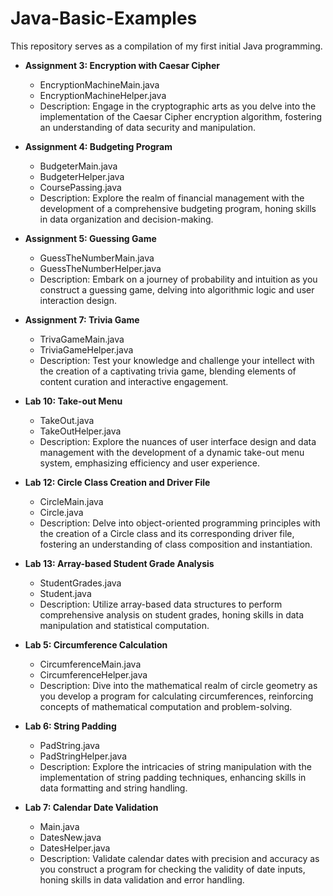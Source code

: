 # Java-Basic-Examples

This repository serves as a compilation of my first initial Java programming.

- **Assignment 3: Encryption with Caesar Cipher**
  - EncryptionMachineMain.java
  - EncryptionMachineHelper.java
  - Description: Engage in the cryptographic arts as you delve into the implementation of the Caesar Cipher encryption algorithm, fostering an understanding of data security and manipulation.

- **Assignment 4: Budgeting Program**
  - BudgeterMain.java
  - BudgeterHelper.java
  - CoursePassing.java
  - Description: Explore the realm of financial management with the development of a comprehensive budgeting program, honing skills in data organization and decision-making.

- **Assignment 5: Guessing Game**
  - GuessTheNumberMain.java
  - GuessTheNumberHelper.java
  - Description: Embark on a journey of probability and intuition as you construct a guessing game, delving into algorithmic logic and user interaction design.

- **Assignment 7: Trivia Game**
  - TrivaGameMain.java
  - TriviaGameHelper.java
  - Description: Test your knowledge and challenge your intellect with the creation of a captivating trivia game, blending elements of content curation and interactive engagement.

- **Lab 10: Take-out Menu**
  - TakeOut.java
  - TakeOutHelper.java
  - Description: Explore the nuances of user interface design and data management with the development of a dynamic take-out menu system, emphasizing efficiency and user experience.

- **Lab 12: Circle Class Creation and Driver File**
  - CircleMain.java
  - Circle.java
  - Description: Delve into object-oriented programming principles with the creation of a Circle class and its corresponding driver file, fostering an understanding of class composition and instantiation.

- **Lab 13: Array-based Student Grade Analysis**
  - StudentGrades.java
  - Student.java
  - Description: Utilize array-based data structures to perform comprehensive analysis on student grades, honing skills in data manipulation and statistical computation.

- **Lab 5: Circumference Calculation**
  - CircumferenceMain.java  
  - CircumferenceHelper.java
  - Description: Dive into the mathematical realm of circle geometry as you develop a program for calculating circumferences, reinforcing concepts of mathematical computation and problem-solving.

- **Lab 6: String Padding**
  - PadString.java
  - PadStringHelper.java
  - Description: Explore the intricacies of string manipulation with the implementation of string padding techniques, enhancing skills in data formatting and string handling.

- **Lab 7: Calendar Date Validation**
  - Main.java  
  - DatesNew.java
  - DatesHelper.java
  - Description: Validate calendar dates with precision and accuracy as you construct a program for checking the validity of date inputs, honing skills in data validation and error handling.
